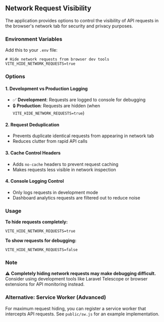 ## Network Request Visibility

The application provides options to control the visibility of API requests in the browser's network tab for security and privacy purposes.

### Environment Variables

Add this to your `.env` file:

```env
# Hide network requests from browser dev tools
VITE_HIDE_NETWORK_REQUESTS=true
```

### Options

#### 1. **Development vs Production Logging**
- ✅ **Development**: Requests are logged to console for debugging
- 🔒 **Production**: Requests are hidden (when `VITE_HIDE_NETWORK_REQUESTS=true`)

#### 2. **Request Deduplication**
- Prevents duplicate identical requests from appearing in network tab
- Reduces clutter from rapid API calls

#### 3. **Cache Control Headers**
- Adds `no-cache` headers to prevent request caching
- Makes requests less visible in network inspection

#### 4. **Console Logging Control**
- Only logs requests in development mode
- Dashboard analytics requests are filtered out to reduce noise

### Usage

**To hide requests completely:**
```env
VITE_HIDE_NETWORK_REQUESTS=true
```

**To show requests for debugging:**
```env
VITE_HIDE_NETWORK_REQUESTS=false
```

### Note
⚠️ **Completely hiding network requests may make debugging difficult.** Consider using development tools like Laravel Telescope or browser extensions for API monitoring instead.

### Alternative: Service Worker (Advanced)
For maximum request hiding, you can register a service worker that intercepts API requests. See `public/sw.js` for an example implementation.
